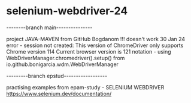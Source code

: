 # selenium-webdriver-24

--------branch main---------------

project JAVA-MAVEN from GitHub Bogdanom
!!! doesn't work 30 Jan 24 
error - session not created: This version of ChromeDriver only supports Chrome version 114 Current browser version is 121
notation -  using WebDriverManager.chromedriver().setup() from io.github.bonigarcia.wdm.WebDriverManager

---------branch epstud------------------

practising examples from epam-study - SELENIUM WEBDRIVER
https://www.selenium.dev/documentation/